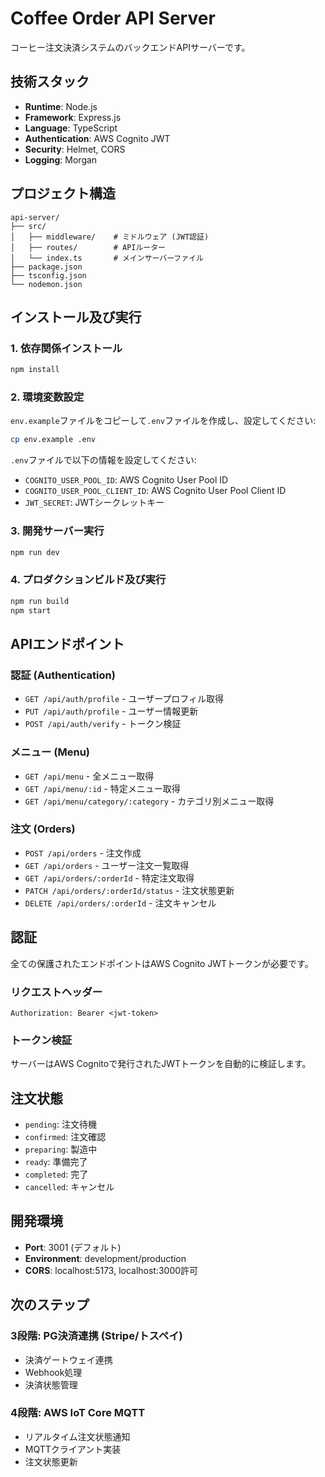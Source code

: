 # Coffee Order API Server

コーヒー注文決済システムのバックエンドAPIサーバーです。

## 技術スタック

- **Runtime**: Node.js
- **Framework**: Express.js
- **Language**: TypeScript
- **Authentication**: AWS Cognito JWT
- **Security**: Helmet, CORS
- **Logging**: Morgan

## プロジェクト構造

```
api-server/
├── src/
│   ├── middleware/    # ミドルウェア (JWT認証)
│   ├── routes/        # APIルーター
│   └── index.ts       # メインサーバーファイル
├── package.json
├── tsconfig.json
└── nodemon.json
```

## インストール及び実行

### 1. 依存関係インストール
```bash
npm install
```

### 2. 環境変数設定
`env.example`ファイルをコピーして`.env`ファイルを作成し、設定してください:

```bash
cp env.example .env
```

`.env`ファイルで以下の情報を設定してください:
- `COGNITO_USER_POOL_ID`: AWS Cognito User Pool ID
- `COGNITO_USER_POOL_CLIENT_ID`: AWS Cognito User Pool Client ID
- `JWT_SECRET`: JWTシークレットキー

### 3. 開発サーバー実行
```bash
npm run dev
```

### 4. プロダクションビルド及び実行
```bash
npm run build
npm start
```

## APIエンドポイント

### 認証 (Authentication)
- `GET /api/auth/profile` - ユーザープロフィル取得
- `PUT /api/auth/profile` - ユーザー情報更新
- `POST /api/auth/verify` - トークン検証

### メニュー (Menu)
- `GET /api/menu` - 全メニュー取得
- `GET /api/menu/:id` - 特定メニュー取得
- `GET /api/menu/category/:category` - カテゴリ別メニュー取得

### 注文 (Orders)
- `POST /api/orders` - 注文作成
- `GET /api/orders` - ユーザー注文一覧取得
- `GET /api/orders/:orderId` - 特定注文取得
- `PATCH /api/orders/:orderId/status` - 注文状態更新
- `DELETE /api/orders/:orderId` - 注文キャンセル

## 認証

全ての保護されたエンドポイントはAWS Cognito JWTトークンが必要です。

### リクエストヘッダー
```
Authorization: Bearer <jwt-token>
```

### トークン検証
サーバーはAWS Cognitoで発行されたJWTトークンを自動的に検証します。

## 注文状態

- `pending`: 注文待機
- `confirmed`: 注文確認
- `preparing`: 製造中
- `ready`: 準備完了
- `completed`: 完了
- `cancelled`: キャンセル

## 開発環境

- **Port**: 3001 (デフォルト)
- **Environment**: development/production
- **CORS**: localhost:5173, localhost:3000許可

## 次のステップ

### 3段階: PG決済連携 (Stripe/トスペイ)
- 決済ゲートウェイ連携
- Webhook処理
- 決済状態管理

### 4段階: AWS IoT Core MQTT
- リアルタイム注文状態通知
- MQTTクライアント実装
- 注文状態更新 